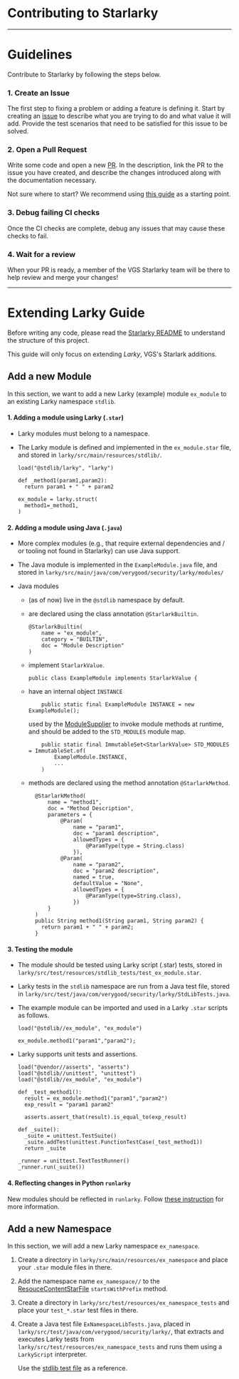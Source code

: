 # Contributing to Starlarky
***

# Guidelines

Contribute to Starlarky by following the steps below.

### 1. Create an Issue
The first step to fixing a problem or adding a feature is defining it.
Start by creating an [issue](https://github.com/verygoodsecurity/starlarky/issues) 
to describe what you are trying to do and what value it will add.
Provide the test scenarios that need to be satisfied for this issue to be solved.

### 2. Open a Pull Request
Write some code and open a new [PR](https://github.com/verygoodsecurity/starlarky/pulls). 
In the description, 
link the PR to the issue you have created, 
and describe the changes introduced along with the documentation necessary.

Not sure where to start?
We recommend using [this guide](#extending-larky-guide) as a starting point.

### 3. Debug failing CI checks
Once the CI checks are complete, debug any issues that may cause these checks to fail.

### 4. Wait for a review
When your PR is ready, a member of the VGS Starlarky team will be there to help review and merge your changes!

***
# Extending Larky Guide
Before writing any code, please read the [Starlarky README](https://github.com/verygoodsecurity/starlarky/blob/master/README.md)
to understand the structure of this project.

This guide will only focus on extending _Larky_, VGS's Starlark additions. 

## Add a new Module

In this section, we want to add a new Larky (example) module `ex_module` to an existing Larky namespace `stdlib`.

#### 1. Adding a module using Larky (`.star`)
* Larky modules must belong to a namespace.

* The Larky module is defined and implemented in the `ex_module.star` file, 
  and stored in `larky/src/main/resources/stdlib/`.
  ```
  load("@stdlib/larky", "larky")
  
  def _method1(param1,param2):
    return param1 + " " + param2
  
  ex_module = larky.struct(
    method1=_method1,
  )
  ```

#### 2. Adding a module using Java (`.java`)

* More complex modules 
  (e.g., that require external dependencies and / or tooling not found in Starlarky)
  can use Java support.

* The Java module is implemented in the `ExampleModule.java` file, and stored in 
  `larky/src/main/java/com/verygood/security/larky/modules/`

* Java modules
  * (as of now) live in the `@stdlib` namespace by default.
  * are declared using the class annotation `@StarlarkBuiltin`.
    ```
    @StarlarkBuiltin(
        name = "ex_module",
        category = "BUILTIN",
        doc = "Module Description"
    )
    ```
      
  * implement `StarlarkValue`.
    ```
    public class ExampleModule implements StarlarkValue {
    ```

  * have an internal object `INSTANCE` 
    ```
        public static final ExampleModule INSTANCE = new ExampleModule();
    ```
    used by the [ModuleSupplier](https://github.com/verygoodsecurity/starlarky/blob/master/larky/src/main/java/com/verygood/security/larky/ModuleSupplier.java#L53) 
    to invoke module methods at runtime, and should be added to the `STD_MODULES` module map.
    ```
        public static final ImmutableSet<StarlarkValue> STD_MODULES = ImmutableSet.of(
            ExampleModule.INSTANCE,
            ...
        )
    ```
    
  * methods are declared using the method annotation `@StarlarkMethod`.
    ```
      @StarlarkMethod(
          name = "method1",
          doc = "Method Description",
          parameters = {
              @Param(
                  name = "param1",
                  doc = "param1 description",
                  allowedTypes = {
                      @ParamType(type = String.class)
                  }),
              @Param(
                  name = "param2",
                  doc = "param2 description",
                  named = true,
                  defaultValue = "None",
                  allowedTypes = {
                      @ParamType(type=String.class),
                  })
          }
      )
      public String method1(String param1, String param2) {
        return param1 + " " + param2;
      }
    ```

#### 3. Testing the module 
* The module should be tested using Larky script (.star) tests, 
  stored in `larky/src/test/resources/stdlib_tests/test_ex_module.star`.

* Larky tests in the `stdlib` namespace are run from a Java test file, 
  stored in `larky/src/test/java/com/verygood/security/larky/StdLibTests.java`.

* The example module can be imported and used in a Larky `.star` scripts as follows.
  ```
  load("@stdlib//ex_module", "ex_module")
       
  ex_module.method1("param1","param2");
  ```
* Larky supports unit tests and assertions. 
  ```
  load("@vendor//asserts", "asserts")
  load("@stdlib//unittest", "unittest")
  load("@stdlib//ex_module", "ex_module")

  def _test_method1():
    result = ex_module.method1("param1","param2")
    exp_result = "param1 param2"
  
    asserts.assert_that(result).is_equal_to(exp_result)
    
  def _suite():
    _suite = unittest.TestSuite()
    _suite.addTest(unittest.FunctionTestCase(_test_method1))
    return _suite
  
  _runner = unittest.TextTestRunner()
  _runner.run(_suite())
  ```

#### 4. Reflecting changes in Python `runlarky`
New modules should be reflected in `runlarky`. 
Follow [these instruction](https://github.com/verygoodsecurity/starlarky/blob/master/larky/src/main/java/com/verygood/security/larky/modules/README.md#graalvm-support)
for more information. 


## Add a new Namespace
In this section, we will add a new Larky namespace `ex_namespace`.

1. Create a directory in `larky/src/main/resources/ex_namespace` and place your `.star` module files in there.
2. Add the namespace name `ex_namespace//` to the [ResouceContentStarFile](https://github.com/verygoodsecurity/starlarky/blob/master/larky/src/main/java/com/verygood/security/larky/parser/ResourceContentStarFile.java#L79-L81) 
   `startsWithPrefix` method.
3. Create a directory in `larky/src/test/resources/ex_namespace_tests` and place your `test_*.star` test files in there.
4. Create a Java test file `ExNamespaceLibTests.java`, placed in `larky/src/test/java/com/verygood/security/larky/`, 
   that extracts and executes Larky tests from `larky/src/test/resources/ex_namespace_tests` 
   and runs them using a `LarkyScript` interpreter.
   
   Use the [stdlib test file](https://github.com/verygoodsecurity/starlarky/blob/master/larky/src/test/java/com/verygood/security/larky/StdLibTests.java)
   as a reference.
